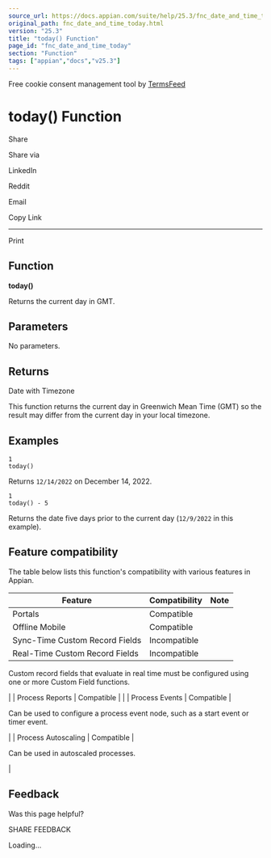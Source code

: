 ```yaml
---
source_url: https://docs.appian.com/suite/help/25.3/fnc_date_and_time_today.html
original_path: fnc_date_and_time_today.html
version: "25.3"
title: "today() Function"
page_id: "fnc_date_and_time_today"
section: "Function"
tags: ["appian","docs","v25.3"]
---
```



Free cookie consent management tool by [TermsFeed](https://www.termsfeed.com/)

# today() Function

Share

Share via

LinkedIn

Reddit

Email

Copy Link

* * *

Print

## Function

**today()**

Returns the current day in GMT.

## Parameters

No parameters.

## Returns

Date with Timezone

This function returns the current day in Greenwich Mean Time (GMT) so the result may differ from the current day in your local timezone.

## Examples

```
1
today()
```

Returns `12/14/2022` on December 14, 2022.

```
1
today() - 5
```

Returns the date five days prior to the current day (`12/9/2022` in this example).

## Feature compatibility

The table below lists this function's compatibility with various features in Appian.

| Feature | Compatibility | Note |
| --- | --- | --- |
| Portals | Compatible |  |
| Offline Mobile | Compatible |  |
| Sync-Time Custom Record Fields | Incompatible |  |
| Real-Time Custom Record Fields | Incompatible |
Custom record fields that evaluate in real time must be configured using one or more Custom Field functions.

 |
| Process Reports | Compatible |  |
| Process Events | Compatible |

Can be used to configure a process event node, such as a start event or timer event.

 |
| Process Autoscaling | Compatible |

Can be used in autoscaled processes.

 |

## Feedback

Was this page helpful?

SHARE FEEDBACK

Loading...